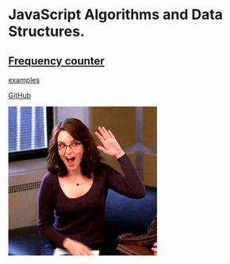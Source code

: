 # JavaScript Algorithms and Data Structures. 

## [Frequency counter](frequency_counter/README.md)
[examples](http://example.com)








[GitHub](https://github.com/MichaelXXI)

![Tux, the Linux mascot](/give_my_five.gif)

